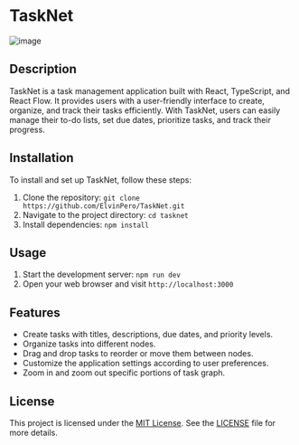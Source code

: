 # TaskNet

![image](https://github.com/ElvinPero/TaskNet/assets/101408574/8ad1ceab-fb0e-45bc-8c80-a9e495461673)



## Description

TaskNet is a task management application built with React, TypeScript, and React Flow. It provides users with a user-friendly interface to create, organize, and track their tasks efficiently. 
With TaskNet, users can easily manage their to-do lists, set due dates, prioritize tasks, and track their progress.

## Installation

To install and set up TaskNet, follow these steps:

1. Clone the repository: `git clone https://github.com/ElvinPero/TaskNet.git`
2. Navigate to the project directory: `cd tasknet`
3. Install dependencies: `npm install`

## Usage

1. Start the development server: `npm run dev`
2. Open your web browser and visit `http://localhost:3000`


## Features

- Create tasks with titles, descriptions, due dates, and priority levels.
- Organize tasks into different nodes.
- Drag and drop tasks to reorder or move them between nodes.
- Customize the application settings according to user preferences.
- Zoom in and zoom out specific portions of task graph.


## License

This project is licensed under the [MIT License](LICENSE). See the [LICENSE](LICENSE) file for more details.

